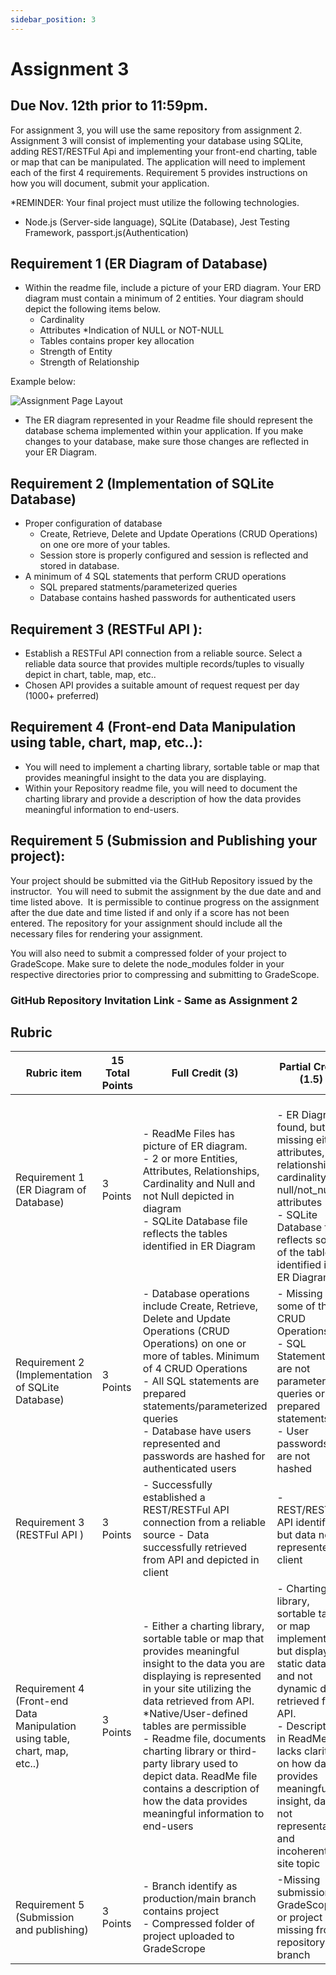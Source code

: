 ```yaml
---
sidebar_position: 3
---
```


# Assignment 3

## Due Nov. 12th prior to 11:59pm.

For assignment 3, you will use the same repository from assignment 2. Assignment 3 will consist of implementing your database using SQLite, adding REST/RESTFul Api and implementing your front-end charting, table or map that can be manipulated.  The application will need to implement each of the first 4 requirements. Requirement 5 provides instructions on how you will document, submit your application.

*REMINDER:  Your final project must utilize the following technologies.
 - Node.js (Server-side language), SQLite (Database), Jest Testing Framework, passport.js(Authentication)


## Requirement 1 (ER Diagram of Database)

- Within the readme file, include a picture of your ERD diagram.  Your ERD diagram must contain a minimum of 2 entities.  Your diagram should depict the following items below.
    - Cardinality
    - Attributes *Indication of NULL or NOT-NULL
    - Tables contains proper key allocation
    - Strength of Entity
    - Strength of Relationship

Example below:

![Assignment Page Layout](https://instructorc.github.io/uic_course_app/img/assign3_assignment_view.PNG)

- The ER diagram represented in your Readme file should represent the database schema implemented within your application.  If you make changes to your database, make sure those changes are reflected in your ER Diagram.

## Requirement 2 (Implementation of SQLite Database)
- Proper configuration of database 
    - Create, Retrieve, Delete and Update Operations (CRUD Operations) on one ore more of your tables.
    - Session store is properly configured and session is reflected and stored in database.
- A minimum of 4 SQL statements that perform CRUD operations
    - SQL prepared statments/parameterized queries
    - Database contains hashed passwords for authenticated users

## Requirement 3 (RESTFul API ):
- Establish a RESTFul API connection from a reliable source.  Select a reliable data source that provides multiple records/tuples to visually depict in chart, table, map, etc..
- Chosen API provides a suitable amount of request request per day (1000+ preferred)


## Requirement 4 (Front-end Data Manipulation using table, chart, map, etc..):
 - You will need to implement a charting library, sortable table or map that provides meaningful insight to the data you are displaying.
 - Within your Repository readme file, you will need to document the charting library and provide a description of how the data provides meaningful information to end-users.


## Requirement 5 (Submission and Publishing your project):

Your project should be submitted via the GitHub Repository issued by the instructor.  You will need to submit the assignment by the due date and and time listed above.  It is permissible to continue progress on the assignment after the due date and time listed if and only if a score has not been entered. The repository for your assignment should include all the necessary files for rendering your assignment. 

You will also need to submit a compressed folder of your project to GradeScope.  Make sure to delete the node_modules folder in your respective directories prior to compressing and submitting to GradeScope.

### GitHub Repository Invitation Link - Same as Assignment 2


## Rubric
| Rubric item  | 15 Total Points |Full Credit (3)|Partial Credit (1.5)|No Credit (0) |
| ------------- | ------------- |------------- |------------- |------------- |
| Requirement 1 (ER Diagram of Database) | 3 Points  | - ReadMe Files has picture of ER diagram.  <br /> - 2 or more Entities, Attributes, Relationships, Cardinality and Null and not Null depicted in diagram <br /> - SQLite Database file reflects the tables identified in ER Diagram  |   <br /> - ER Diagram found, but missing either attributes, relationship, cardinality or null/not_null attributes  <br /> - SQLite Database file reflects some of the tables identified in ER Diagram,  | Requirement not met - Missing ER Diagram and SQLite database |
| Requirement 2 (Implementation of SQLite Database)  | 3 Points  | - Database operations include Create, Retrieve, Delete and Update Operations (CRUD Operations) on one or more of tables. Minimum of 4 CRUD Operations <br /> -  All SQL statements are prepared statements/parameterized queries <br /> - Database have users represented and passwords are hashed for authenticated users | - Missing some of the CRUD Operations. <br /> - SQL Statements are not parameterized queries or prepared statements <br /> - User passwords are not hashed  |Requirement not met - Missing CRUD Operations, Missing prepared statements/parameterized queries, database passwords not hashed |
| Requirement 3 (RESTFul API )  | 3 Points  | - Successfully established a REST/RESTFul API connection from a reliable source - Data successfully retrieved from API and depicted in client | - REST/RESTFul API identified, but data not represented in client | Requirement not met |
| Requirement 4 (Front-end Data Manipulation using table, chart, map, etc..)  | 3 Points | - Either a charting library, sortable table or map that provides meaningful insight to the data you are displaying is represented in your site utilizing the data retrieved from API. *Native/User-defined tables are permissible <br /> - Readme file, documents charting library or third-party library used to depict data.  ReadMe file contains a description of how the data provides meaningful information to end-users | - Charting library, sortable table or map implemented, but displays static data and not dynamic data retrieved from API. <br /> - Description in ReadMe file lacks clarity on how data provides meaningful insight, data is not representative and incoherent of site topic |Requirement not met |
 Requirement 5 (Submission and publishing)  | 3 Points | - Branch identify as production/main branch contains project <br /> - Compressed folder of project uploaded to GradeScrope | -Missing submission to GradeScope or project missing from repository branch   |Requirement not met |

